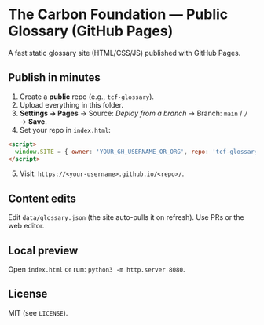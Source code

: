 # The Carbon Foundation — Public Glossary (GitHub Pages)

A fast static glossary site (HTML/CSS/JS) published with GitHub Pages.

## Publish in minutes
1) Create a **public** repo (e.g., `tcf-glossary`).
2) Upload everything in this folder.
3) **Settings → Pages** → Source: *Deploy from a branch* → Branch: `main` / `/` → **Save**.
4) Set your repo in `index.html`:
```html
<script>
  window.SITE = { owner: 'YOUR_GH_USERNAME_OR_ORG', repo: 'tcf-glossary', branch: 'main' };
</script>
```
5) Visit: `https://<your-username>.github.io/<repo>/`.

## Content edits
Edit `data/glossary.json` (the site auto-pulls it on refresh). Use PRs or the web editor.

## Local preview
Open `index.html` or run: `python3 -m http.server 8080`.

## License
MIT (see `LICENSE`).